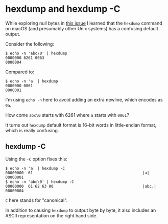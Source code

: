 # hexdump and hexdump -C

While exploring null bytes in [this issue](https://github.com/simonw/ttok/issues/3) I learned that the `hexdump` command on macOS (and presumably other Unix systems) has a confusing default output.

Consider the following:
```
$ echo -n 'abc\0' | hexdump
0000000 6261 0063                              
0000004
```
Compared to:
```
$ echo -n 'a' | hexdump    
0000000 0061                                   
0000001
```
I'm using `echo -n` here to avoid adding an extra newline, which encodes as `0a`.

How come `abc\0` starts with 6261 where `a` starts with `0061`?

It turns out `hexdump` default format is 16-bit words in little-endian format, which is really confusing.

## hexdump -C

Using the `-C` option fixes this:
```
$ echo -n 'a' | hexdump -C
00000000  61                                                |a|
00000001
$ echo -n 'abc\0' | hexdump -C
00000000  61 62 63 00                                       |abc.|
00000004
```
`C` here stands for "canonical".

In addition to causing `hexdump` to output byte by byte, it also includes an ASCII representation on the right hand side.
